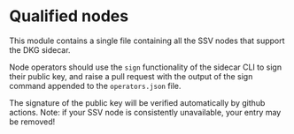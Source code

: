 # Qualified nodes

This module contains a single file containing all the SSV nodes that support the DKG sidecar.

Node operators should use the `sign` functionality of the sidecar CLI to sign their public key, and raise a pull request with the output of the sign command appended to the `operators.json` file.

The signature of the public key will be verified automatically by github actions. Note: if your SSV node is consistently unavailable, your entry may be removed!
